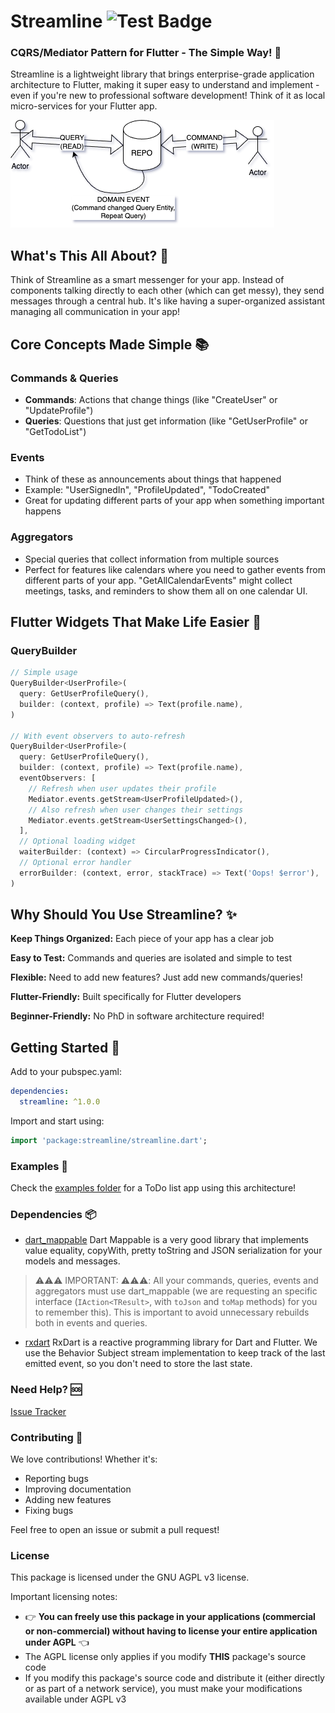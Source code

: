 # Streamline ![Test Badge](https://github.com/JCKodel/streamline/actions/workflows/dart.yml/badge.svg)
### CQRS/Mediator Pattern for Flutter - The Simple Way! 🚀

Streamline is a lightweight library that brings enterprise-grade application architecture to Flutter, making it super easy to understand and implement - even if you're new to professional software development! Think of it as local micro-services for your Flutter app. 

![Streamline](https://raw.githubusercontent.com/JCKodel/streamline/refs/heads/main/diagram.png?raw=true)

## What's This All About? 🤔

Think of Streamline as a smart messenger for your app. Instead of components talking directly to each other (which can get messy), they send messages through a central hub. It's like having a super-organized assistant managing all communication in your app!

## Core Concepts Made Simple 📚

### Commands & Queries
- **Commands**: Actions that change things (like "CreateUser" or "UpdateProfile")
- **Queries**: Questions that just get information (like "GetUserProfile" or "GetTodoList")

### Events
- Think of these as announcements about things that happened
- Example: "UserSignedIn", "ProfileUpdated", "TodoCreated"
- Great for updating different parts of your app when something important happens

### Aggregators
- Special queries that collect information from multiple sources
- Perfect for features like calendars where you need to gather events from different parts of your app. "GetAllCalendarEvents" might collect meetings, tasks, and reminders to show them all on one calendar UI.

## Flutter Widgets That Make Life Easier 🎯

### QueryBuilder
```dart
// Simple usage
QueryBuilder<UserProfile>(
  query: GetUserProfileQuery(),
  builder: (context, profile) => Text(profile.name),
)

// With event observers to auto-refresh
QueryBuilder<UserProfile>(
  query: GetUserProfileQuery(),
  builder: (context, profile) => Text(profile.name),
  eventObservers: [
    // Refresh when user updates their profile
    Mediator.events.getStream<UserProfileUpdated>(),
    // Also refresh when user changes their settings
    Mediator.events.getStream<UserSettingsChanged>(),
  ],
  // Optional loading widget
  waiterBuilder: (context) => CircularProgressIndicator(),
  // Optional error handler
  errorBuilder: (context, error, stackTrace) => Text('Oops! $error'),
)
```

## Why Should You Use Streamline? ✨ 

**Keep Things Organized:** Each piece of your app has a clear job

**Easy to Test:** Commands and queries are isolated and simple to test

**Flexible:** Need to add new features? Just add new commands/queries!

**Flutter-Friendly:** Built specifically for Flutter developers

**Beginner-Friendly:** No PhD in software architecture required!

## Getting Started 🚀
Add to your pubspec.yaml:

```yaml
dependencies:
  streamline: ^1.0.0
```

Import and start using:

```dart
import 'package:streamline/streamline.dart';
```

### Examples 📱

Check the [examples folder](https://github.com/JCKodel/streamline/tree/main/example) for a ToDo list app using this architecture!

### Dependencies 📦

- [dart_mappable](https://pub.dev/packages/dart_mappable) Dart Mappable is a very good library that implements value equality, copyWith, pretty toString and JSON serialization for your models and messages.

> ⚠️⚠️⚠️ IMPORTANT: ⚠️⚠️⚠️: All your commands, queries, events and aggregators must use dart_mappable (we are requesting an specific interface (`IAction<TResult>`, with `toJson` and `toMap` methods) for you to remember this). This is important to avoid unnecessary rebuilds both in events and queries.

- [rxdart](https://pub.dev/packages/rxdart) RxDart is a reactive programming library for Dart and Flutter. We use the Behavior Subject stream implementation to keep track of the last emitted event, so you don't need to store the last state.

### Need Help? 🆘

[Issue Tracker](https://github.com/JCKodel/streamline/issues)

### Contributing 🤝

We love contributions! Whether it's:

* Reporting bugs
* Improving documentation
* Adding new features
* Fixing bugs

Feel free to open an issue or submit a pull request!

### License

This package is licensed under the GNU AGPL v3 license.

Important licensing notes:
- 👉 **You can freely use this package in your applications (commercial or non-commercial) without having to license your entire application under AGPL** 👈
- The AGPL license only applies if you modify **THIS** package's source code
- If you modify this package's source code and distribute it (either directly or as part of a network service), you must make your modifications available under AGPL v3
